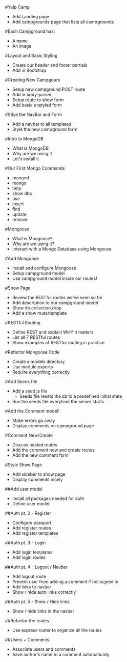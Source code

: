 #Yelp Camp
* Add Landing page
* Add campgrounds page that lists all campgrounds

#Each Campground has:
* A name
* An image

#Layout and Basic Styling
* Create our header and footer partials
* Add in Bootstrap

#Creating New Campgours
* Setup new campground POST route
* Add in body-parser
* Setup route to show form
* Add basic unstyled form

#Stlye the NavBar and Form
* Add a navbar to all templates
* Style the new campground form

#Intro to MongoDB
* What is MongoDB
* Why are we using it
* Let's install it

#Our First Mongo Commands
* mongod
* mongo
* help
* show dbs
* use
* insert
* find
* update
* remove

#Mongoose
* What is Mongoose?
* Why are we using it?
* Interact with a Mongo Database using Mongoose

#Add Mongoose
* Install and configure Mongoose
* Setup campground model
* Use campground model inside our routes!

#Show Page
* Review the RESTful routes we've seen so far
* Add description to our campground model
* Show db.collection.drop
* Add a show route/template

#RESTful Routing
* Define REST and explain WHY it matters
* List all 7 RESTful routes
* Show examples of RESTful routing in practice

#Refactor Mongoose Code
* Create a models directory
* Use module.exports
* Require everything correctly

#Add Seeds file
* Add a seed.js file
    * Seeds file resets the db to a predefined initial state
* Run the seeds file everytime the server starts

#Add the Comment model!
* Make errors go away
* Display comments on campground page

#Comment New/Create
* Discuss nested routes
* Add the comment new and create routes
* Add the new comment form

#Style Show Page
* Add sidebar to show page
* Display comments nicely

##Add user model
* Install all packages needed for auth
* Define user model

##Auth pt. 2 - Register
* Configure passport
* Add register routes
* Add register templates

##Auth pt. 3 - Login
* Add login templates
* Add login routes

##Auth pt. 4 - Logout / Navbar
* Add logout route
* Prevent user from adding a comment if not signed in
* Add links to navbar
* Show / hide auth links correctly

##Auth pt. 5 - Show / Hide links
* Show / hide links in the navbar

##Refactor the routes
* Use express router to organize all the routes

##Users + Comments
* Associate users and comments
* Save author's name to a comment automatically
